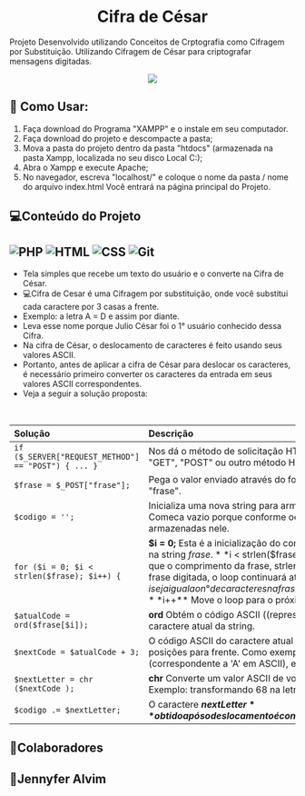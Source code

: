 <h1 align="center">Cifra de César </h1>

Projeto Desenvolvido utilizando Conceitos de Crptografia como Cifragem por Substituição.
Utilizando Cifragem de César para criptografar mensagens digitadas.


<p align="center"><img src="http://img.shields.io/static/v1?label=STATUS&message=EM%20DESENVOLVIMENTO&color=GREEN&style=for-the-badge"/></p>


## 📎 Como Usar:

1. Faça download do Programa "XAMPP" e o instale em seu computador.
2. Faça download do projeto e descompacte a pasta;
3. Mova a pasta do projeto dentro da pasta "htdocs" (armazenada na pasta Xampp, localizada no seu disco Local C:);
4. Abra o Xampp e execute Apache;
5. No navegador, escreva "localhost/" e coloque o nome da pasta / nome do arquivo index.html
 Você entrará na página principal do Projeto.

## 💻Conteúdo do Projeto
## ![PHP](https://img.shields.io/badge/-PHP-777BB4?style=for-the-badge&logo=php&logoColor=white) ![HTML](https://img.shields.io/badge/-HTML5-E34F26?style=for-the-badge&logo=html5&logoColor=white) ![CSS](https://img.shields.io/badge/-CSS3-1572B6?style=for-the-badge&logo=css3&logoColor=white)  ![Git](https://img.shields.io/badge/-Git-F05032?style=for-the-badge&logo=git&logoColor=white) 

  
- Tela simples que recebe um texto do usuário e o converte na Cifra de César.
- 💻Cifra de Cesar é uma Cifragem por substituição, onde você substitui cada caractere por 3 casas a frente.
- Exemplo: a letra A = D e assim por diante.
- Leva esse nome porque Julio César foi o 1° usuário conhecido dessa Cifra.
- Na cifra de César, o deslocamento de caracteres é feito usando seus valores ASCII.
- Portanto, antes de aplicar a cifra de César para deslocar os caracteres, é necessário primeiro converter os caracteres da entrada em seus valores ASCII correspondentes.
- Veja a seguir a solução proposta:

<br>


| Solução  | Descrição                           |
| :---------- | :---------------------------------- |
| `if ($_SERVER["REQUEST_METHOD"] == "POST") { ... }`  |Nos dá o método de solicitação HTTP usado para acessar a página, seja "GET", "POST" ou outro método HTTP. |
| `$frase = $_POST["frase"];` | Pega o valor enviado através do formulário no HTML, onde o name é "frase".|
| `$codigo = '';` | Inicializa uma nova string para armazenar o codigo que será modificado. Comeca vazio porque conforme ocorre o loop, as letras serão armazenadas nele. |
| `for ($i = 0; $i < strlen($frase); $i++) {` | **$i = 0;** Esta é a inicialização do contador do loop, percorrer cada caractere na string $frase. **$i < strlen($frase);** Enquanto o valor de $i for menor que o comprimento da frase, strlen  =  retorna  o n° total de caracteres na frase digitada, o loop continuará até que $i seja igual ao n° de caracteres na frase para que cada caractere seja processado. **$i++** Move o loop para o próximo caractere na string $frase. |
| `$atualCode = ord($frase[$i]); ` | **ord** Obtém o código ASCII ((representação numérica de caracteres) ) do caractere atual da string. |
| ` $nextCode = $atualCode + 3; ` | O código ASCII do caractere atual ($atualCode) é deslocado por três posições para frente. Como exemplo, se o $atualCode for 65 (correspondente a 'A' em ASCII), então $nextCode será 65 + 3 = 68.|
| `$nextLetter = chr ($nextCode ); ` | **chr** Converte um valor ASCII de volta para o caractere correspondente. Exemplo: transformando 68 na letra D |
| ` $codigo .= $nextLetter; ` | O caractere **$nextLetter** obtido após o deslocamento  é concatenado à string **$codigo**|


## 🌟Colaboradores



<h2>🌸Jennyfer Alvim</h2> 


